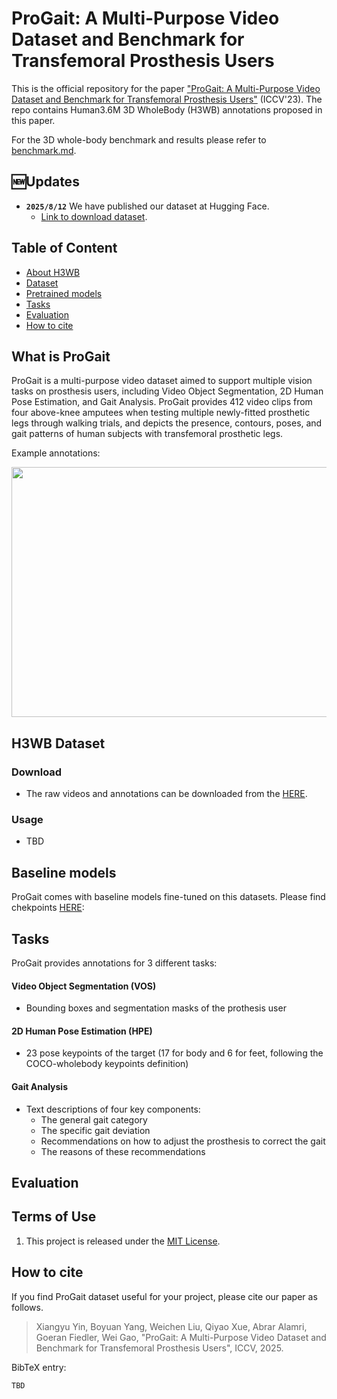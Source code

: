 # ProGait: A Multi-Purpose Video Dataset and Benchmark for Transfemoral Prosthesis Users

This is the official repository for the paper ["ProGait: A Multi-Purpose Video Dataset and Benchmark for Transfemoral Prosthesis Users"](https://arxiv.org/abs/2211.15692) (ICCV'23). The repo contains Human3.6M 3D WholeBody (H3WB) annotations proposed in this paper.

For the 3D whole-body benchmark and results please refer to [benchmark.md](benchmark.md).

## 🆕Updates
- **`2025/8/12`** We have published our dataset at Hugging Face.
  - [Link to download dataset](https://huggingface.co/datasets/ericyxy98/ProGait).

## Table of Content
- [About H3WB](#what-is-h3wb)
- [Dataset](#h3wb-dataset)
- [Pretrained models](#pretrained-models)
- [Tasks](#tasks)
- [Evaluation](#evaluation)
- [How to cite](#how-to-cite)

## What is ProGait

ProGait is a multi-purpose video dataset aimed to support multiple vision tasks on prosthesis users, including Video Object Segmentation, 
2D Human Pose Estimation, and Gait Analysis. ProGait provides 412 video clips from four above-knee amputees when testing multiple 
newly-fitted prosthetic legs through walking trials, and depicts the presence, contours, poses, and gait patterns of human subjects with 
transfemoral prosthetic legs.

Example annotations:

<img src="imgs/example.pdf" width="800" height="400">


## H3WB Dataset

### Download

- The raw videos and annotations can be downloaded from the [HERE]([http://vision.imar.ro/human3.6m/](https://huggingface.co/datasets/ericyxy98/ProGait)).

### Usage

- TBD

## Baseline models

ProGait comes with baseline models fine-tuned on this datasets. Please find chekpoints [HERE]():

## Tasks

ProGait provides annotations for 3 different tasks:

#### Video Object Segmentation (VOS)
 - Bounding boxes and segmentation masks of the prothesis user

#### 2D Human Pose Estimation (HPE)
 - 23 pose keypoints of the target (17 for body and 6 for feet, following the COCO-wholebody keypoints definition)

#### Gait Analysis
 - Text descriptions of four key components:
    - The general gait category
    - The specific gait deviation
    - Recommendations on how to adjust the prosthesis to correct the gait
    - The reasons of these recommendations

## Evaluation


## Terms of Use

1. This project is released under the [MIT License](https://github.com/pittisl/ProGait/LICENSE.md). 

## How to cite

If you find ProGait dataset useful for your project, please cite our paper as follows.

> Xiangyu Yin, Boyuan Yang, Weichen Liu, Qiyao Xue, Abrar Alamri, Goeran Fiedler, Wei Gao, "ProGait: A Multi-Purpose Video Dataset and Benchmark for Transfemoral Prosthesis Users", ICCV, 2025.

BibTeX entry:
```
TBD
```
